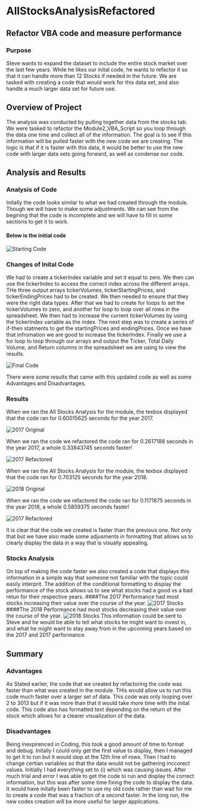 # AllStocksAnalysisRefactored
## Refactor VBA code and measure performance
### Purpose
Steve wants to expand the dataset to include the entire stock market over the last few years. While he likes our inital code, he wants to refactor it so that it can handle more than 12 Stocks if needed in the future. We are tasked with creating a code that would work for this data set, and also handle a much larger data set for future use. 
## Overview of Project 
The analysis was conducted by pulling together data from the stocks tab. We were tasked to refactor the Module2_VBA_Script so you loop through the data one time and collect all of the information. The goal is to see if this information will be pulled faster with the new code we are creating. The logic is that if it is faster with this data, it would be better to use the new code with larger data sets going forward, as well as condense our code. 
## Analysis and Results
### Analysis of Code
Initally the code looks similar to what we had created through the module. Though we will have to make some adjustments. We can see from the begining that the code is incomplete and we will have to fill in some sections to get it to work.  
#### Below is the initial code
![Starting Code](https://github.com/Andrew-E-Walters/AllStocksAnalysisRefactored/blob/main/Original_Code.png) 
### Changes of Inital Code
We had to create a tickerIndex variable and set it equal to zero. We then can use the tickerIndex to access the correct index across the different arrays. THe three output arrays tickerVolumes, tickerStartingPrices, and tickerEndingPrices had to be created. We then needed to ensure that they were the right data types. After that we had to create for loops to set the tickerVolumes to zero, and another for loop to loop over all rows in the spreadsheet. We then had to increase the current tickerVolumes by using the tickerIndex variable as the index. The next step was to create a series of if-then statments to get the startingPrices and endingPrices. Once we have that infromation we are good to increase the tickerIndex. Finally we use a for loop to loop through our arrays and output the Ticker, Total Daily Volume, and Return columns in the spreadsheet we are using to view the results. 

![Final Code](https://github.com/Andrew-E-Walters/AllStocksAnalysisRefactored/blob/main/New_Code.png)

There were some results that came with this updated code as well as some Advantages and Disadvantages. 

### Results 
When we ran the All Stocks Analysis for the module, the texbox displayed that the code ran for 0.60015625 seconds for the year 2017. 

![2017 Original](https://github.com/Andrew-E-Walters/AllStocksAnalysisRefactored/blob/main/All_Stocks_Analysis_2017.png)

When we ran the code we refactored the code ran for 0.2617188 seconds in the year 2017, a whole 0.33843745 seconds faster!

![2017 Refactored](https://github.com/Andrew-E-Walters/AllStocksAnalysisRefactored/blob/main/VBA_Challenge_2017.png)

When we ran the All Stocks Analysis for the module, the texbox displayed that the code ran for 0.703125 seconds for the year 2018.

![2018 Original](https://github.com/Andrew-E-Walters/AllStocksAnalysisRefactored/blob/main/All_Stocks_Analysis_2018.png)

When we ran the code we refactored the code ran for 0.1171875 seconds in the year 2018, a whole 0.5859375 seconds faster!

![2017 Refactored](https://github.com/Andrew-E-Walters/AllStocksAnalysisRefactored/blob/main/VBA_Challenge_2018.png)


It is clear that the code we created is faster than the previous one. Not only that but we have also made some adjusments in formatting that allows us to clearly display the data in a way that is visually appealing. 

### Stocks Analysis
On top of making the code faster we also created a code that displays this information in a simple way that someone not familiar with the topic could easily interprit. The addition of the conditional formatting to display the performance of the stock allows us to see what stocks had a good vs a bad retun for their respective years.
####The 2017 Performance had most stocks increasing their value over the course of the year. 
![2017 Stocks](https://github.com/Andrew-E-Walters/AllStocksAnalysisRefactored/blob/main/2017%20Stock%20Performance.png)
####The 2018 Performance had most stocks decreasing their value over the course of the year. 
![2018 Stocks](https://github.com/Andrew-E-Walters/AllStocksAnalysisRefactored/blob/main/2018%20Stock%20Performance.png)
This information could be sent to Steve and he would be able to tell what stocks he might want to invest in, and what he might want to stay away from in the upcoming years based on the 2017 and 2017 performance. 
## Summary
### Advantages
As Stated earlier, the code that we created by refactoring the code was faster than what was created in the module. THis would allow us to run this code much faster over a larger set of data. This code was only looping over 2 to 3013 but if it was more than that it would take more time with the inital code. This code also has formatted text depending on the return of the stock which allows for a clearer visualization of the data. 
### Disadvantages 
Being inexpirenced in Coding, this took a good amount of time to format and debug. Initally I could only get the first value to display, then I managed to get it to run but it would stop at the 12th line of rows. Then I had to change certian variables so that the data would not be gathering inccorect values. Initially I had everything set to (i) which was causing issues. After much trial and error I was able to get the code to run and display the correct information, but this was after some time fixing the code to display the data. It would have initally been faster to use my old code rather than wait for me to create a code that was a fraction of a second faster. In the long run, the new codes creation will be more useful for larger applications. 

